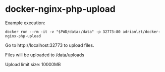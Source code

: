 # docker-nginx-php-upload

Example execution:
```
docker run --rm -it -v "$PWD/data:/data" -p 32773:80 adrianlzt/docker-nginx-php-upload
```

Go to http://localhost:32773 to upload files.

Files will be uploaded to /data/uploads

Upload limit size: 10000MB
